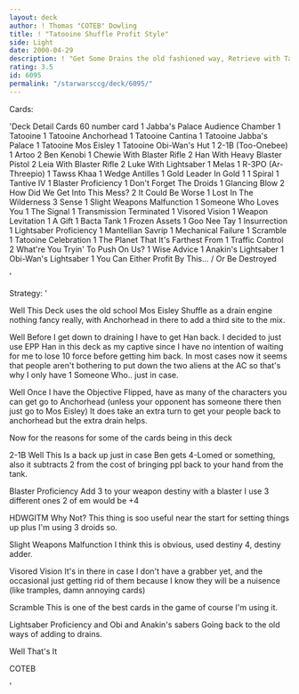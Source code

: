 ```yaml
---
layout: deck
author: ! Thomas "COTEB" Dowling
title: ! "Tatooine Shuffle Profit Style"
side: Light
date: 2000-04-29
description: ! "Get Some Drains the old fashioned way, Retrieve with Tat Celeb and battle if your opponent feels up to it;p"
rating: 3.5
id: 6095
permalink: "/starwarsccg/deck/6095/"
---
```

Cards: 

'Deck Detail
Cards 60
    number card
	 1 Jabba's Palace Audience Chamber
	 1 Tatooine
	 1 Tatooine Anchorhead
	 1 Tatooine Cantina
	 1 Tatooine Jabba's Palace
	 1 Tatooine Mos Eisley
	 1 Tatooine Obi-Wan's Hut
	 1 2-1B (Too-Onebee)
	 1 Artoo
	 2 Ben Kenobi
	 1 Chewie With Blaster Rifle
	 2 Han With Heavy Blaster Pistol
	 2 Leia With Blaster Rifle
	 2 Luke With Lightsaber
	 1 Melas
	 1 R-3PO (Ar-Threepio)
	 1 Tawss Khaa
	 1 Wedge Antilles
	 1 Gold Leader In Gold 1
	 1 Spiral
	 1 Tantive IV
	 1 Blaster Proficiency
	 1 Don't Forget The Droids
	 1 Glancing Blow
	 2 How Did We Get Into This Mess?
	 2 It Could Be Worse
	 1 Lost In The Wilderness
	 3 Sense
	 1 Slight Weapons Malfunction
	 1 Someone Who Loves You
	 1 The Signal
	 1 Transmission Terminated
	 1 Visored Vision
	 1 Weapon Levitation
	 1 A Gift
	 1 Bacta Tank
	 1 Frozen Assets
	 1 Goo Nee Tay
	 1 Insurrection
	 1 Lightsaber Proficiency
	 1 Mantellian Savrip
	 1 Mechanical Failure
	 1 Scramble
	 1 Tatooine Celebration
	 1 The Planet That It's Farthest From
	 1 Traffic Control
	 2 What're You Tryin' To Push On Us?
	 1 Wise Advice
	 1 Anakin's Lightsaber
	 1 Obi-Wan's Lightsaber
	 1 You Can Either Profit By This... / Or Be Destroyed

'

Strategy: '

Well This Deck uses the old school Mos Eisley Shuffle as a drain engine nothing fancy really, with Anchorhead in there to add a third site to the mix.

 Well Before I get down to draining I have to get Han back. I decided to just use EPP Han in this deck as my captive since I have no intention of waiting for me to lose 10 force before getting him back. In most cases now it seems that people aren't bothering to put down the two aliens at the AC so that's why I only have 1 Someone Who.. just in case.


 Well Once I have the Objective Flipped, have as many of the characters you can get go to Anchorhead (unless your opponent has someone there then just go to Mos Eisley)
It does take an extra turn to get your people back to anchorhead but the extra drain helps.

 Now for the reasons for some of the cards being in this deck

 2-1B Well This Is a back up just in case Ben gets 4-Lomed or something, also it subtracts 2 from the cost of bringing ppl back to your hand from the tank.

 Blaster Proficiency Add 3 to your weapon destiny with a blaster I use 3 different ones 2 of em would be +4

 HDWGITM Why Not? This thing is soo useful near the start for setting things up plus I'm using 3 droids so.

 Slight Weapons Malfunction I think this is obvious, used destiny 4, destiny adder.

 Visored Vision It's in there in case I don't have a grabber yet, and the occasional just getting rid of them because I know they will be a nuisence (like tramples, damn annoying cards)

 Scramble This is one of the best cards in the game of course I'm using it.

 Lightsaber Proficiency and Obi and Anakin's sabers Going back to the old ways of adding to drains.


 Well That's It


 COTEB







'
